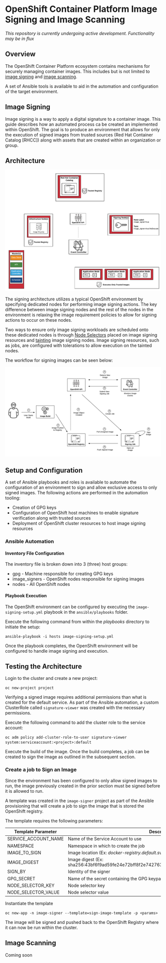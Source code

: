OpenShift Container Platform Image Signing and Image Scanning
========================================

_This repository is currently undergoing active development. Functionality may be in flux_

## Overview

The OpenShift Container Platform ecosystem contains mechanisms for securely managing container images. This includes but is not limited to [image signing](https://docs.openshift.com/container-platform/3.6/admin_guide/image_signatures.html) and [image scanning](https://docs.openshift.com/container-platform/3.6/security/container_content.html#security-content-scanning).

A set of Ansible tools is available to aid in the automation and configuration of the target environment.

## Image Signing

Image signing is a way to apply a digital signature to a container image. This guide describes how an automated process ca be created an implemented within OpenShift. The goal is to produce an environment that allows for only the execution of signed images from trusted sources (Red Hat Container Catalog [RHCC]) along with assets that are created within an organization or group.  

## Architecture

![Image Signing Environment Overview](docs/images/image-signing-environment-overview.png)

The signing architecture utilizes a typical OpenShift environment by specifying dedicated nodes for performing image signing actions. The key difference between image signing nodes and the rest of the nodes in the environment is relaxing the image requirement policies to allow for signing actions to occur on these nodes. 

Two ways to ensure only image signing workloads are scheduled onto these dedicated nodes is through [Node Selectors](https://docs.openshift.com/container-platform/latest/admin_guide/scheduling/node_selector.html#admin-guide-sched-selector-config) placed on image signing resources and [tainting](https://docs.openshift.com/container-platform/latest/admin_guide/scheduling/taints_tolerations.html) image signing nodes. Image signing resources, such as jobs, are configured with tolerations to allow execution on the tainted nodes.

The workflow for signing images can be seen below:

![Image Signing Workflow](docs/images/image-signing-workflow.png)

## Setup and Configuration

A set of Ansible playbooks and roles is available to automate the configuration of an environment to sign and allow exclusive access to only signed images. The following actions are performed in the automation tooling:

* Creation of GPG keys
* Configuration of OpenShift host machines to enable signature verification along with trusted sources
* Deployment of OpenShift cluster resources to host image signing resources

### Ansible Automation


#### Inventory File Configuration

The inventory file is broken down into 3 (three) host groups:

* gpg - Machine responsible for creating GPG keys
* image_signers - OpenShift nodes responsible for signing images
* nodes - All OpenShift nodes

#### Playbook Execution

The OpenShift environment can be configured by executing the `image-signing-setup.yml` playbook in the `ansible/playbooks` folder.

Execute the following command from within the _playbooks_ directory to initiate the setup:

```
ansible-playbook -i hosts image-signing-setup.yml
```

Once the playbook completes, the OpenShift environment will be configured to handle image signing and execution.

## Testing the Architecture

Login to the cluster and create a new project:

```
oc new-project project
```

Verifying a signed image requires additional permissions than what is created  for the default service. As part of the Ansible automation, a custom ClusterRole called `signature-viewer` was created with the necessary permissions. 

Execute the following command to add the cluster role to the service account:

```
oc adm policy add-cluster-role-to-user signature-viewer system:serviceaccount:<project>:default
```

Execute the build of the image. Once the build completes, a job can be created to sign the image as outlined in the subsequent section.

### Create a job to Sign an Image

Since the environment has been configured to only allow signed images to run, the image previously created in the prior section must be signed before it is allowed to run. 

A template was created in the `image-signer` project as part of the Ansible provisioning that will create a job to sign the image that is stored the OpenShift registry.

The template requires the following parameters:

|Template Parameter|Description|Default Value|
|--------------------------|----------------|-----------------|
|SERVICE_ACCOUNT_NAME|Name of the Service Account to use|imagemanager|
|NAMESPACE|Namespace in which to create the job|image-signer|
|IMAGE_TO_SIGN|Image location (Ex: _docker-registry.default.svc:5000/test-project/test-image:latest_)| |
|IMAGE_DIGEST|Image digest (Ex: sha256:43bf6f9ad59fe24e72bff8f2e7427639c034026d6ba43d37651d07812266e99a)| |
|SIGN_BY|Identity of the signer| |
|GPG_SECRET| Name of the secret containing the GPG keypair| gpg |
|NODE_SELECTOR_KEY| Node selector key | image_signer |
|NODE_SELECTOR_VALUE| Node selector value | true |

Instantiate the template

```
oc new-app -n image-signer --template=sign-image-template -p <params>
```

The image will be signed and pushed back to the OpenShift Registry where it can now be run within the cluster.

## Image Scanning

Coming soon